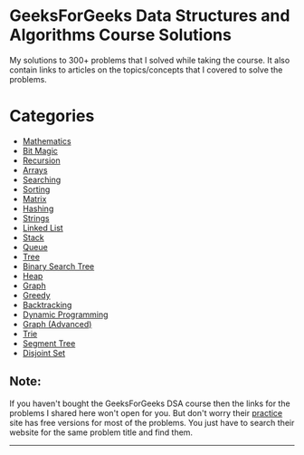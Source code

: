 # GeeksForGeeks Data Structures and Algorithms Course Solutions
My solutions to 300+ problems that I solved while taking the course. It also contain links to articles on the topics/concepts that I covered to solve the problems.

# Categories
- [Mathematics](https://thecoducer.github.io/GeeksForGeeks_DSA_Course_Solutions/Mathematics)
- [Bit Magic](https://thecoducer.github.io/GeeksForGeeks_DSA_Course_Solutions/Bit_Magic)
- [Recursion](https://thecoducer.github.io/GeeksForGeeks_DSA_Course_Solutions/Recursion)
- [Arrays](https://thecoducer.github.io/GeeksForGeeks_DSA_Course_Solutions/Arrays)
- [Searching](https://thecoducer.github.io/GeeksForGeeks_DSA_Course_Solutions/Searching)
- [Sorting](https://thecoducer.github.io/GeeksForGeeks_DSA_Course_Solutions/Sorting)
- [Matrix](https://thecoducer.github.io/GeeksForGeeks_DSA_Course_Solutions/Matrix)
- [Hashing](https://thecoducer.github.io/GeeksForGeeks_DSA_Course_Solutions/Hashing)
- [Strings](https://thecoducer.github.io/GeeksForGeeks_DSA_Course_Solutions/Strings)
- [Linked List](https://thecoducer.github.io/GeeksForGeeks_DSA_Course_Solutions/Linked_List)
- [Stack](https://thecoducer.github.io/GeeksForGeeks_DSA_Course_Solutions/Stack)
- [Queue](https://thecoducer.github.io/GeeksForGeeks_DSA_Course_Solutions/Queue)
- [Tree](https://thecoducer.github.io/GeeksForGeeks_DSA_Course_Solutions/Tree)
- [Binary Search Tree](https://thecoducer.github.io/GeeksForGeeks_DSA_Course_Solutions/Binary_Search_Tree)
- [Heap](https://thecoducer.github.io/GeeksForGeeks_DSA_Course_Solutions/Heap)
- [Graph](https://thecoducer.github.io/GeeksForGeeks_DSA_Course_Solutions/Graph)
- [Greedy](https://thecoducer.github.io/GeeksForGeeks_DSA_Course_Solutions/Greedy)
- [Backtracking](https://thecoducer.github.io/GeeksForGeeks_DSA_Course_Solutions/Backtracking)
- [Dynamic Programming](https://thecoducer.github.io/GeeksForGeeks_DSA_Course_Solutions/Dynammic_Programming)
- [Graph (Advanced)](https://thecoducer.github.io/GeeksForGeeks_DSA_Course_Solutions/Graph_Advanced)
- [Trie](https://thecoducer.github.io/GeeksForGeeks_DSA_Course_Solutions/Trie)
- [Segment Tree](https://thecoducer.github.io/GeeksForGeeks_DSA_Course_Solutions/Segment_Tree)
- [Disjoint Set](https://thecoducer.github.io/GeeksForGeeks_DSA_Course_Solutions/Disjoint_Set)

## Note: 
If you haven't bought the GeeksForGeeks DSA course then the links for the problems I shared here won't open for you. But don't worry their [practice](https://practice.geeksforgeeks.org/) site has free versions for most of the problems. You just have to search their website for the same problem title and find them.
 - - - -